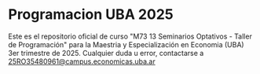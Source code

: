 # Programacion UBA 2025
Este es el repositorio oficial de curso "M73 13 Seminarios Optativos - Taller de Programación" para la Maestria y Especialización en Economia (UBA) 3er trimestre de 2025. Cualquier duda u error, contactarse a  25RO35480961@campus.economicas.uba.ar
